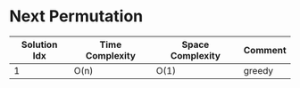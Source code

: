 # Next Permutation

| Solution Idx | Time Complexity | Space Complexity | Comment |
| ------------ | --------------- | ---------------- | ------- |
| 1            | O(n)            | O(1)             | greedy  |

